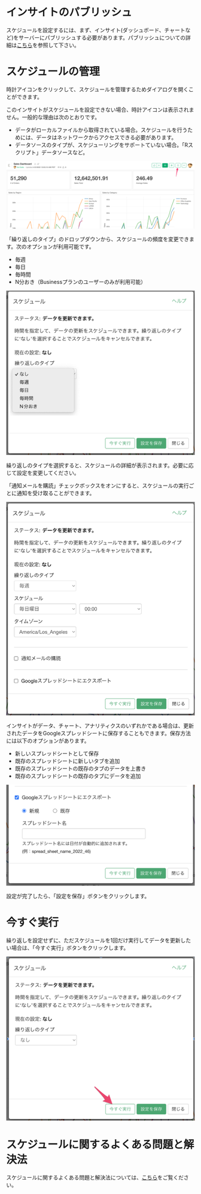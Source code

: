 
# インサイトのパブリッシュ

スケジュールを設定するには、まず、インサイト(ダッシュボード、チャートなど)をサーバーにパブリッシュする必要があります。パブリッシュについての詳細は[こちら](/product-features/share-ri-ben-yu)を参照して下さい。

# スケジュールの管理 

時計アイコンをクリックして、スケジュールを管理するためダイアログを開くことができます。

このインサイトがスケジュールを設定できない場合、時計アイコンは表示されません。一般的な理由は次のとおりです。

* データがローカルファイルから取得されている場合。スケジュールを行うためには、データはネットワークからアクセスできる必要があります。
* データソースのタイプが、スケジューリングをサポートていない場合。「Rスクリプト」データソースなど。


![](images/manage1_ja.png)


「繰り返しのタイプ」のドロップダウンから、スケジュールの頻度を変更できます。次のオプションが利用可能です。

* 毎週
* 毎日
* 毎時間
* N分おき（Businessプランのユーザーのみが利用可能）

![](images/manage3_ja.png)



繰り返しのタイプを選択すると、スケジュールの詳細が表示されます。必要に応じて設定を変更してください。


「通知メールを購読」チェックボックスをオンにすると、スケジュールの実行ごとに通知を受け取ることができます。




![](images/manage4_ja.png)

インサイトがデータ、チャート、アナリティクスのいずれかである場合は、更新されたデータをGoogleスプレッドシートに保存することもできます。保存方法には以下のオプションがあります。

* 新しいスプレッドシートとして保存
* 既存のスプレッドシートに新しいタブを追加
* 既存のスプレッドシートの既存のタブのデータを上書き
* 既存のスプレッドシートの既存のタブにデータを追加


![](images/manage5_ja.png)


設定が完了したら、「設定を保存」ボタンをクリックします。


# 今すぐ実行

繰り返しを設定せずに、ただスケジュールを1回だけ実行してデータを更新したい場合は、「今すぐ実行」ボタンをクリックします。

![](images/manage2_ja.png)


# スケジュールに関するよくある問題と解決法

スケジュールに関するよくある問題と解決法については、[こちら](https://exploratory.io/note/exploratory/iMN6asA6)をご覧ください。


